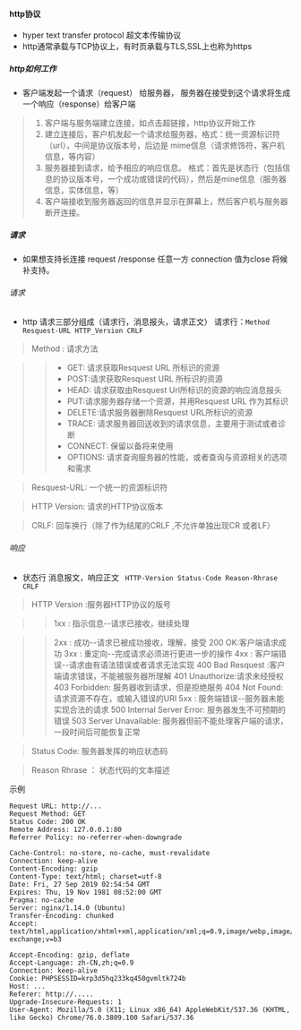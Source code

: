 #### http协议

- hyper text transfer protocol 超文本传输协议
- http通常承载与TCP协议上，有时页承载与TLS,SSL上也称为https 

##### http如何工作

- 客户端发起一个请求（request） 给服务器， 服务器在接受到这个请求将生成一个响应（response）给客户端

> 1. 客户端与服务端建立连接，如点击超链接，http协议开始工作
> 2. 建立连接后，客户机发起一个请求给服务器，格式：统一资源标识符（url），中间是协议版本号，后边是 mime信息（请求修饰符，客户机信息，等内容）
> 3. 服务器接到请求，给予相应的响应信息。 格式：首先是状态行（包括信息的协议版本号，一个成功或错误的代码），然后是mine信息（服务器信息，实体信息，等）
> 4. 客户端接收到服务器返回的信息并显示在屏幕上，然后客户机与服务器断开连接。

##### 请求

- 如果想支持长连接 request /response 任意一方 connection 值为close 将候补支持。

###### 请求
- http 请求三部分组成（请求行，消息报头，请求正文）
请求行：`Method Resquest-URL HTTP_Version CRLF`
> Method : 请求方法

>> -  GET: 请求获取Resquest URL 所标识的资源 
>> - POST:请求获取Resquest URL 所标识的资源 
>> - HEAD: 请求获取由Resquest Url所标识的资源的响应消息报头
>> - PUT:请求服务器存储一个资源，并用Resquest URL 作为其标识
>> - DELETE:请求服务器删除Resquest URL所标识的资源
>> - TRACE: 请求服务器回送收到的请求信息，主要用于测试或者诊断
>> - CONNECT: 保留以备将来使用
>> - OPTIONS: 请求查询服务器的性能，或者查询与资源相关的选项和需求

> Resquest-URL: 一个统一的资源标识符 

> HTTP Version: 请求的HTTP协议版本

> CRLF: 回车换行（除了作为结尾的CRLF ,不允许单独出现CR 或者LF）

###### 响应

- 状态行 消息报文，响应正文
` HTTP-Version Status-Code Reason-Rhrase CRLF`

> HTTP Version :服务器HTTP协议的版号

>> 1xx : 指示信息--请求已接收，继续处理

>> 2xx : 成功--请求已被成功接收，理解，接受
200 OK:客户端请求成功
>> 3xx : 重定向--完成请求必须进行更进一步的操作
>> 4xx : 客户端错误--请求由有语法错误或者请求无法实现
400 Bad Resquest :客户端请求错误，不能被服务器所理解
401 Unauthorize:请求未经授权
403 Forbidden: 服务器收到请求，但是拒绝服务
404 Not Found: 请求资源不存在，或输入错误的URl
>> 5xx : 服务端错误--服务器未能实现合法的请求
500 Internal Server Error: 服务器发生不可预期的错误
503 Server Unavailable: 服务器但前不能处理客户端的请求，一段时间后可能恢复正常

> Status Code: 服务器发挥的响应状态码

> Reason Rhrase ： 状态代码的文本描述

示例
```
Request URL: http://...
Request Method: GET
Status Code: 200 OK
Remote Address: 127.0.0.1:80
Referrer Policy: no-referrer-when-downgrade

Cache-Control: no-store, no-cache, must-revalidate
Connection: keep-alive
Content-Encoding: gzip
Content-Type: text/html; charset=utf-8
Date: Fri, 27 Sep 2019 02:54:54 GMT
Expires: Thu, 19 Nov 1981 08:52:00 GMT
Pragma: no-cache
Server: nginx/1.14.0 (Ubuntu)
Transfer-Encoding: chunked
Accept: text/html,application/xhtml+xml,application/xml;q=0.9,image/webp,image/apng,*/*;q=0.8,application/signed-exchange;v=b3

Accept-Encoding: gzip, deflate
Accept-Language: zh-CN,zh;q=0.9
Connection: keep-alive
Cookie: PHPSESSID=krp3d5hq233kq450gvmltk724b
Host: ...
Referer: http://.....
Upgrade-Insecure-Requests: 1
User-Agent: Mozilla/5.0 (X11; Linux x86_64) AppleWebKit/537.36 (KHTML, like Gecko) Chrome/76.0.3809.100 Safari/537.36
```
